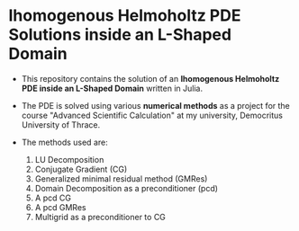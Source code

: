 # Ihomogenous Helmoholtz PDE Solutions inside an L-Shaped Domain 

- This repository contains the solution of an **Ihomogenous Helmoholtz PDE inside an L-Shaped Domain** written in Julia.


- The PDE is solved using various **numerical methods** as a project for the course "Advanced Scientific Calculation" at my university, Democritus University of Thrace.


- The methods used are:
    1) LU Decomposition
    2) Conjugate Gradient (CG)
    3) Generalized minimal residual method (GMRes)
    4) Domain Decomposition as a preconditioner (pcd)
    5) A pcd CG
    6) A pcd GMRes
    7) Multigrid as a preconditioner to CG
